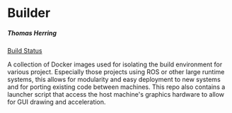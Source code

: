 # Builder

##### Thomas Herring

[Build Status](https://github.com/th3rring/builder/workflows/Build/badge.svg)

A collection of Docker images used for isolating the build environment for various project. Especially those projects using ROS or other large runtime systems, this allows for modularity and easy deployment to new systems and for porting existing code between machines. This repo also contains a launcher script that access the host machine's graphics hardware to allow for GUI drawing and acceleration.
